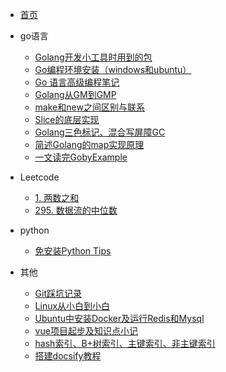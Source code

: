  * [首页](README)
* go语言
  * [Golang开发小工具时用到的包](/docs/go语言/Golang开发小工具时用到的包.md)
  * [Go编程环境安装（windows和ubuntu）](/docs/go语言/Go编程环境安装（windows和ubuntu）.md)
  * [Go 语言高级编程笔记](/docs/go语言/go语言高级编程note.md)
  * [Golang从GM到GMP](/docs/go语言/【面试】Golang从GM到GMP.md)
  * [make和new之间区别与联系](/docs/go语言/【面试】go语言中make和new的区别.md)
  * [Slice的底层实现](/docs/go语言/【面试】slice的底层实现以及扩容机制.md)
  * [Golang三色标记、混合写屏障GC](/docs/go语言/【面试】简述GO语言的GC.md)
  * [简述Golang的map实现原理](/docs/go语言/【面试】简述map实现原理.md)
  * [一文读完GobyExample](/docs/go语言/一文读完GobyExample.md)

* Leetcode
  * [1. 两数之和](/docs/Leetcode/1.两数之和.md)
  * [295. 数据流的中位数](/docs/Leetcode/295.数据流的中位数.md)

* python
  * [免安装Python Tips](/docs/python/免安装PythonTips.md)

* 其他
  * [Git踩坑记录](/docs/其他/git命令及踩坑简单记录.md)
  * [Linux从小白到小白](/docs/其他/Linux从小白到小白.md)
  * [Ubuntu中安装Docker及运行Redis和Mysql](/docs/其他/Ubuntu中安装Docker及运行Redis和Mysql.md)
  * [vue项目起步及知识点小记](/docs/其他/vue项目起步及知识点小记.md)
  * [hash索引、B+树索引、主键索引、非主键索引](/docs/其他/【面试】hash索引、B+树索引、主键索引、非主键索引.md)
  * [搭建docsify教程](/docs/其他/一步一步搭建docsify.md)
